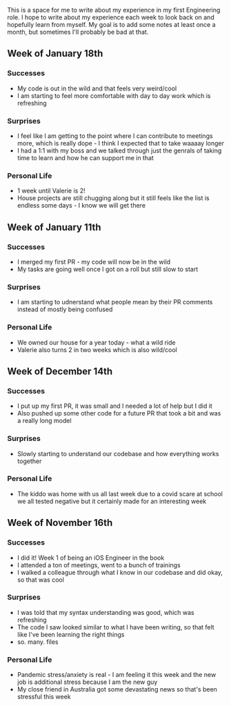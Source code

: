 This is a space for me to write about my experience in my first Engineering role. I hope to write about my experience each week to look back on and hopefully learn from myself. My goal is to add some notes at least once a month, but sometimes I'll probably be bad at that.

## Week of January 18th
### Successes
* My code is out in the wild and that feels very weird/cool
* I am starting to feel more comfortable with day to day work which is refreshing

### Surprises
* I feel like I am getting to the point where I can contribute to meetings more, which is really dope - I think I expected that to take waaaay longer
* I had a 1:1 with my boss and we talked through just the genrals of taking time to learn and how he can support me in that

### Personal Life
* 1 week until Valerie is 2!
* House projects are still chugging along but it still feels like the list is endless some days - I know we will get there

## Week of January 11th
### Successes
* I merged my first PR - my code will now be in the wild
* My tasks are going well once I got on a roll but still slow to start

### Surprises
* I am starting to udnerstand what people mean by their PR comments instead of mostly being confused

### Personal Life
* We owned our house for a year today - what a wild ride
* Valerie also turns 2 in two weeks which is also wild/cool

## Week of December 14th
### Successes
* I put up my first PR, it was small and I needed a lot of help but I did it
* Also pushed up some other code for a future PR that took a bit and was a really long model

### Surprises
* Slowly starting to understand our codebase and how everything works together

### Personal Life
* The kiddo was home with us all last week due to a covid scare at school we all tested negative but it certainly made for an interesting week

## Week of November 16th
### Successes
* I did it! Week 1 of being an iOS Engineer in the book
* I attended a ton of meetings, went to a bunch of trainings
* I walked a colleague through what I know in our codebase and did okay, so that was cool

### Surprises
* I was told that my syntax understanding was good, which was refreshing
* The code I saw looked similar to what I have been writing, so that felt like I've been learning the right things
* so. many. files

### Personal Life
* Pandemic stress/anxiety is real - I am feeling it this week and the new job is additional stress because I am the new guy
* My close friend in Australia got some devastating news so that's been stressful this week
